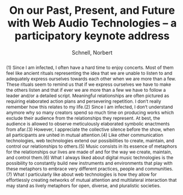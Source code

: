 ---
title: "On our Past, Present, and Future with Web Audio Technologies – a participatory keynote address"
abstract: "(1) Since I am infected, I often have a hard time to enjoy concerts. Most of them feel like ancient rituals representing the idea that we are unable to listen to and adequately express ourselves towards each other when we are more than a few. These rituals seem to remind us that if we express ourselves we have to make the others listen and that if ever we are more than a few we have to follow a leader and/or a detailed script. Meaningful relationships are often pictured as requiring elaborated action plans and persevering repetition. I don’t really remember how this relates to my life.(2) Since I am infected, I don’t understand anymore why so many creators spend so much time on producing works which exclude their audience from the relationships they represent. At best, the audience is allowed to observe meticulously elaborated symbolic enactments from afar.(3) However, I appreciate the collective silence before the show, when all participants are united in mutual attention.(4) Like other communication technologies, web technologies extend our possibilities to create, maintain, and control our relationships to others.(5) Music consists in its essence of metaphors for the relationships our lives are made of and for the way we create, maintain, and control them.(6) What I always liked about digital music technologies is the possibility to constantly build new instruments and environments that play with these metaphors to embrace very different practices, people and communities.(7) What I particularly like about web technologies is how they allow for effortlessly creating networks of mutual attention and multilateral interaction that may stand as lively metaphors for open, diverse, and pluralistic societies."
address: "Trondheim"
booktitle: "Proceedings of the International Web Audio Conference 2019"
editor: "Xambó, Anna and Martín, Sara R. and Roma, Gerard"
month: "December"
publisher: "NTNU"
series: "WAC'19"
pages: ""
ID: "77"
author: "Schnell, Norbert"
webAuthor: "Norbert Schnell"
track: "Keynote"
year: "2019"
tags: year2019
media: "https://youtu.be/9XK6Jp-66rY"
pdflink: "/_data/papers/pdf/2019/2019_77.pdf"
ISSN: "2663-5844"
---